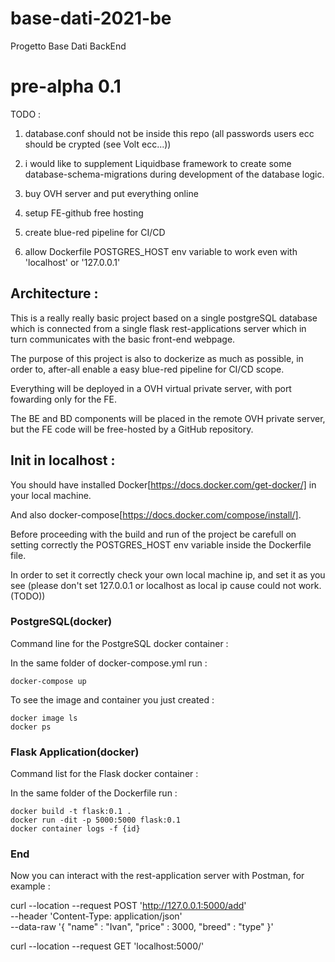 # base-dati-2021-be
Progetto Base Dati BackEnd

# pre-alpha 0.1 

TODO : 

1) database.conf should not be inside this repo (all passwords users ecc should be crypted (see Volt ecc...))

2) i would like to supplement Liquidbase framework to create some database-schema-migrations during development of the database logic.

3) buy OVH server and put everything online

4) setup FE-github free hosting 

5) create blue-red pipeline for CI/CD

6) allow Dockerfile POSTGRES_HOST env variable to work even with 'localhost' or '127.0.0.1'

## Architecture : 

This is a really really basic project based on a single postgreSQL database which is connected from a single flask rest-applications server which in turn communicates with the basic front-end webpage.

The purpose of this project is also to dockerize as much as possible, in order to, after-all enable a easy blue-red pipeline for CI/CD scope.

Everything will be deployed in a OVH virtual private server, with port fowarding only for the FE.

The BE and BD components will be placed in the remote OVH private server, but the FE code will be free-hosted by a GitHub repository.

## Init in localhost : 

You should have installed Docker[https://docs.docker.com/get-docker/] in your local machine.

And also docker-compose[https://docs.docker.com/compose/install/].

Before proceeding with the build and run of the project be carefull on setting correctly the POSTGRES_HOST env variable inside the Dockerfile file.

In order to set it correctly check your own local machine ip, and set it as you see (please don't set 127.0.0.1 or localhost as local ip cause could not work. (TODO))

### PostgreSQL(docker)

Command line for the PostgreSQL docker container : 

In the same folder of docker-compose.yml run : 
```
docker-compose up
```

To see the image and container you just created :
```
docker image ls
docker ps
```

### Flask Application(docker)

Command list for the Flask docker container : 

In the same folder of the Dockerfile run : 
```
docker build -t flask:0.1 .
docker run -dit -p 5000:5000 flask:0.1
docker container logs -f {id}
```

### End

Now you can interact with the rest-application server with Postman, for example : 

curl --location --request POST 'http://127.0.0.1:5000/add' \
--header 'Content-Type: application/json' \
--data-raw '{
    "name" : "Ivan",
    "price" : 3000,
    "breed" : "type"
}'

curl --location --request GET 'localhost:5000/'